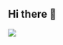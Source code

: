 ## Hi there 👋
<picture>
  <source
    srcset="https://github-readme-stats.vercel.app/api?username=milenahamerski&show_icons=true&theme=dark"
    media="(prefers-color-scheme: dark)"
  />
  <source
    srcset="https://github-readme-stats.vercel.app/api?username=milenahamerski&show_icons=true"
    media="(prefers-color-scheme: light), (prefers-color-scheme: no-preference)"
  />
  <img src="https://github-readme-stats.vercel.app/api?username=milenahamerski&show_icons=true" />
</picture>
